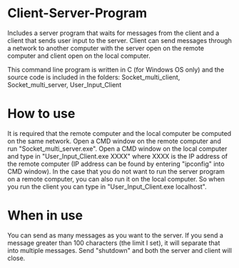# Client-Server-Program
Includes a server program that waits for messages from the client and a client that sends user input to the server. Client can send messages through a network to another computer with the server open on the remote computer and client open on the local computer.

This command line program is written in C (for Windows OS only) and the source code is included in the folders: Socket_multi_client, Socket_multi_server, User_Input_Client

# How to use
It is required that the remote computer and the local computer be computed on the same network. Open a CMD window on the remote computer and run "Socket_multi_server.exe". Open a CMD window on the local computer and type in "User_Input_Client.exe XXXX" where XXXX is the IP address of the remote computer (IP address can be found by entering "ipconfig" into CMD window). In the case that you do not want to run the server program on a remote computer, you can also run it on the local computer. So when you run the client you can type in "User_Input_Client.exe localhost".

# When in use
You can send as many messages as you want to the server. If you send a message greater than 100 characters (the limit I set), it will separate that into multiple messages. Send "shutdown" and both the server and client will close.
